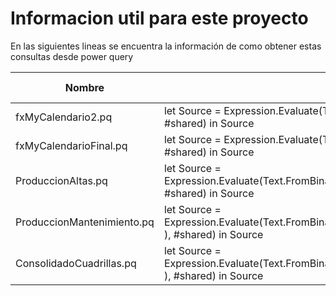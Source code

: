# Informacion util para este proyecto

En las siguientes lineas se encuentra la información de como obtener estas consultas desde power query

| Nombre | Consulta | Util Extra |
|---|---|---|
|fxMyCalendario2.pq|let Source = Expression.Evaluate(Text.FromBinary(Web.Contents("https://raw.githubusercontent.com/MacGyLiteyca/MundoQuery/main/Movi/fxMyCalendario2.pq")), #shared) in Source| Algo mas|
|fxMyCalendarioFinal.pq|let Source = Expression.Evaluate(Text.FromBinary(Web.Contents("https://raw.githubusercontent.com/MacGyLiteyca/MundoQuery/main/Movi/fxMyCalendarioFinal.pq") ), #shared) in Source||
|ProduccionAltas.pq|let Source = Expression.Evaluate(Text.FromBinary(Web.Contents("https://raw.githubusercontent.com/MacGyLiteyca/MundoQuery/main/Movi/Produccion/ProduccionAltas.pq") ), #shared) in Source||
|ProduccionMantenimiento.pq|let Source = Expression.Evaluate(Text.FromBinary(Web.Contents("https://raw.githubusercontent.com/MacGyLiteyca/MundoQuery/main/Movi/Produccion/ProduccionMantenimiento.pq") ), #shared) in Source||
|ConsolidadoCuadrillas.pq|let Source = Expression.Evaluate(Text.FromBinary(Web.Contents("https://raw.githubusercontent.com/MacGyLiteyca/MundoQuery/main/Movi/Produccion/ProduccionMantenimiento.pq") ), #shared) in Source||


